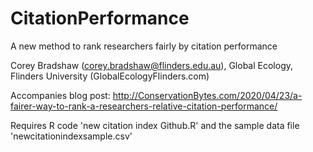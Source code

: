 # CitationPerformance
A new method to rank researchers fairly by citation performance

Corey Bradshaw (corey.bradshaw@flinders.edu.au), Global Ecology, Flinders University (GlobalEcologyFlinders.com)

Accompanies blog post: http://ConservationBytes.com/2020/04/23/a-fairer-way-to-rank-a-researchers-relative-citation-performance/

Requires R code 'new citation index Github.R' and the sample data file 'newcitationindexsample.csv'
